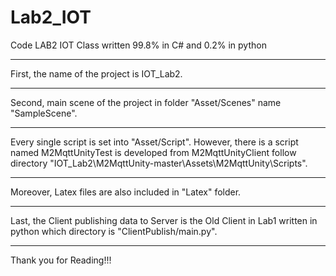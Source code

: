 # Lab2_IOT
Code LAB2 IOT Class written 99.8% in C# and 0.2% in python
*********************************
First, the name of the project is IOT_Lab2.
*********************************
Second, main scene of the project in folder "Asset/Scenes" name "SampleScene".
*********************************
Every single script is set into "Asset/Script". However, there is a script named M2MqttUnityTest is developed from M2MqttUnityClient follow directory "IOT_Lab2\M2MqttUnity-master\Assets\M2MqttUnity\Scripts".
*********************************
Moreover, Latex files are also included in "Latex" folder.
*********************************
Last, the Client publishing data to Server is the Old Client in Lab1 written in python which directory is "ClientPublish/main.py".
*********************************
Thank you for Reading!!!

